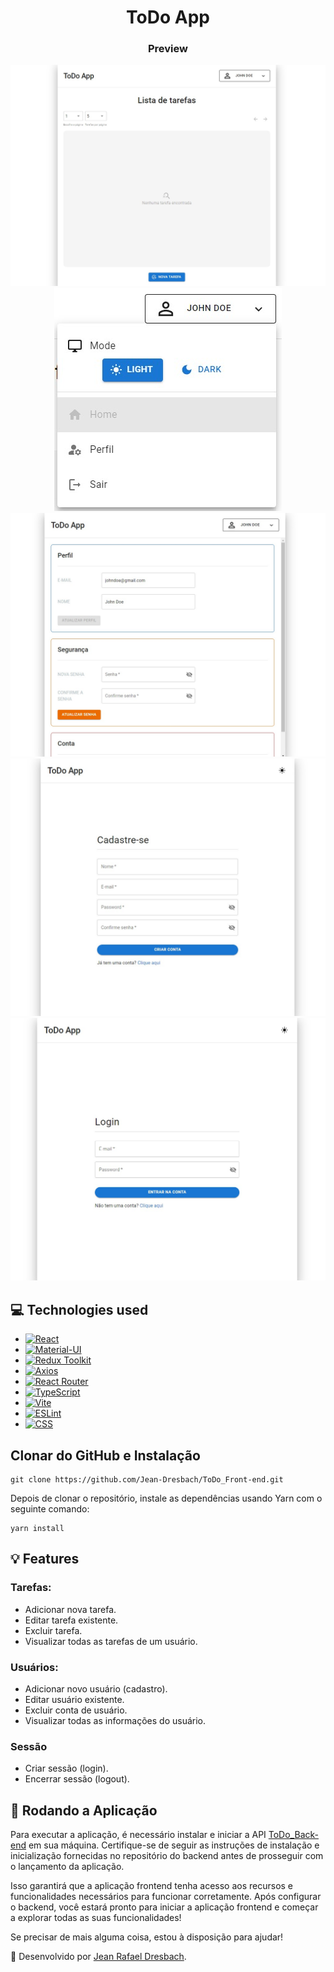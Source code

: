 <div align="center">

# ToDo App

### Preview

![Home page display](./src/assets/HomePage.jpeg)
![Menu display](./src/assets/Menu.jpeg)
![Profile page display](./src/assets/ProfilePage.jpeg)
![Signup page display](./src/assets/SignUpPage.jpeg)
![Login page display](./src/assets/LoginPage.jpeg)

</div>

## 💻 Technologies used

- [![React](https://img.shields.io/badge/-React-blue?logo=react&logoColor=white&style=for-the-badge)](https://react.dev)
- [![Material-UI](https://img.shields.io/badge/-Material--UI-blue?logo=material-ui&logoColor=white&style=for-the-badge)](https://mui.com)
- [![Redux Toolkit](https://img.shields.io/badge/-Redux_Toolkit-purple?logo=redux&logoColor=white&style=for-the-badge)](https://redux-toolkit.js.org)
- [![Axios](https://img.shields.io/badge/-Axios-black?logo=axios&logoColor=white&style=for-the-badge)](https://axios-http.com)
- [![React Router](https://img.shields.io/badge/-React_Router-orange?logo=react-router&logoColor=white&style=for-the-badge)](https://reactrouter.com)
- [![TypeScript](https://img.shields.io/badge/-TypeScript-blue?logo=typescript&logoColor=white&style=for-the-badge)](https://www.typescriptlang.org)
- [![Vite](https://img.shields.io/badge/-Vite-black?logo=vite&logoColor=white&style=for-the-badge)](https://vitejs.dev)
- [![ESLint](https://img.shields.io/badge/-ESLint-blue?logo=eslint&logoColor=white&style=for-the-badge)](https://eslint.org)
- [![CSS](https://img.shields.io/badge/-CSS-blue?logo=css3&logoColor=white&style=for-the-badge)](https://developer.mozilla.org/pt-BR/docs/Web/CSS)

## Clonar do GitHub e Instalação

```console
git clone https://github.com/Jean-Dresbach/ToDo_Front-end.git
```

Depois de clonar o repositório, instale as dependências usando Yarn com o seguinte comando:

```console
yarn install
```

## 💡 Features

### Tarefas:

- Adicionar nova tarefa.
- Editar tarefa existente.
- Excluir tarefa.
- Visualizar todas as tarefas de um usuário.

### Usuários:

- Adicionar novo usuário (cadastro).
- Editar usuário existente.
- Excluir conta de usuário.
- Visualizar todas as informações do usuário.

### Sessão

- Criar sessão (login).
- Encerrar sessão (logout).

## 🚀 Rodando a Aplicação

Para executar a aplicação, é necessário instalar e iniciar a API [ToDo_Back-end](https://github.com/Jean-Dresbach/ToDo_Back-end) em sua máquina. Certifique-se de seguir as instruções de instalação e inicialização fornecidas no repositório do backend antes de prosseguir com o lançamento da aplicação.

Isso garantirá que a aplicação frontend tenha acesso aos recursos e funcionalidades necessários para funcionar corretamente. Após configurar o backend, você estará pronto para iniciar a aplicação frontend e começar a explorar todas as suas funcionalidades!

Se precisar de mais alguma coisa, estou à disposição para ajudar!

👾 Desenvolvido por [Jean Rafael Dresbach](https://www.linkedin.com/in/jean-rafael-dresbach/).
